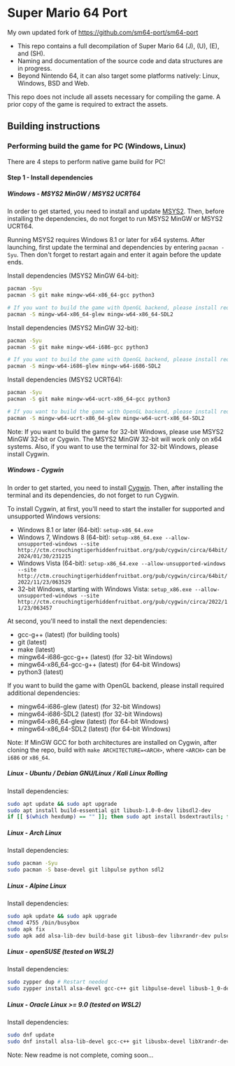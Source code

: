 # Super Mario 64 Port

My own updated fork of https://github.com/sm64-port/sm64-port

- This repo contains a full decompilation of Super Mario 64 (J), (U), (E), and (SH).
- Naming and documentation of the source code and data structures are in progress.
- Beyond Nintendo 64, it can also target some platforms natively: Linux, Windows, BSD and Web.

This repo does not include all assets necessary for compiling the game.
A prior copy of the game is required to extract the assets.

## Building instructions

### Performing build the game for PC (Windows, Linux)

There are 4 steps to perform native game build for PC!

#### Step 1 - Install dependencies

##### Windows - MSYS2 MinGW / MSYS2 UCRT64

In order to get started, you need to install and update [MSYS2](https://msys2.org). Then, before installing the dependencies, do not forget to run MSYS2 MinGW or MSYS2 UCRT64.

Running MSYS2 requires Windows 8.1 or later for x64 systems. After launching, first update the terminal and dependencies by entering `pacman -Syu`. Then don't forget to restart again and enter it again before the update ends.

Install dependencies (MSYS2 MinGW 64-bit):
```sh
pacman -Syu
pacman -S git make mingw-w64-x86_64-gcc python3

# If you want to build the game with OpenGL backend, please install required additional dependencies:
pacman -S mingw-w64-x86_64-glew mingw-w64-x86_64-SDL2
```

Install dependencies (MSYS2 MinGW 32-bit):
```sh
pacman -Syu
pacman -S git make mingw-w64-i686-gcc python3

# If you want to build the game with OpenGL backend, please install required additional dependencies:
pacman -S mingw-w64-i686-glew mingw-w64-i686-SDL2
```

Install dependencies (MSYS2 UCRT64):
```sh
pacman -Syu
pacman -S git make mingw-w64-ucrt-x86_64-gcc python3

# If you want to build the game with OpenGL backend, please install required additional dependencies:
pacman -S mingw-w64-ucrt-x86_64-glew mingw-w64-ucrt-x86_64-SDL2
```

Note: If you want to build the game for 32-bit Windows, please use MSYS2 MinGW 32-bit or Cygwin.
The MSYS2 MinGW 32-bit will work only on x64 systems. Also, if you want to use the terminal for 32-bit Windows, please install Cygwin.

##### Windows - Cygwin

In order to get started, you need to install [Cygwin](https://cygwin.com/install.html). Then, after installing the terminal and its dependencies, do not forget to run Cygwin.

To install Cygwin, at first, you'll need to start the installer for supported and unsupported Windows versions:

* Windows 8.1 or later (64-bit): `setup-x86_64.exe`
* Windows 7, Windows 8 (64-bit): `setup-x86_64.exe --allow-unsupported-windows --site http://ctm.crouchingtigerhiddenfruitbat.org/pub/cygwin/circa/64bit/2024/01/30/231215`
* Windows Vista (64-bit): `setup-x86_64.exe --allow-unsupported-windows --site http://ctm.crouchingtigerhiddenfruitbat.org/pub/cygwin/circa/64bit/2022/11/23/063529`
* 32-bit Windows, starting with Windows Vista: `setup_x86.exe --allow-unsupported-windows --site http://ctm.crouchingtigerhiddenfruitbat.org/pub/cygwin/circa/2022/11/23/063457`

At second, you'll need to install the next dependencies:

* gcc-g++ (latest) (for building tools)
* git (latest)
* make (latest)
* mingw64-i686-gcc-g++ (latest) (for 32-bit Windows)
* mingw64-x86_64-gcc-g++ (latest) (for 64-bit Windows)
* python3 (latest)

If you want to build the game with OpenGL backend, please install required additional dependencies:

* mingw64-i686-glew (latest) (for 32-bit Windows)
* mingw64-i686-SDL2 (latest) (for 32-bit Windows)
* mingw64-x86_64-glew (latest) (for 64-bit Windows)
* mingw64-x86_64-SDL2 (latest) (for 64-bit Windows)

Note: If MinGW GCC for both architectures are installed on Cygwin, after cloning the repo, build with `make ARCHITECTURE=<ARCH>`, where `<ARCH>` can be `i686` or `x86_64`.

##### Linux - Ubuntu / Debian GNU/Linux / Kali Linux Rolling

Install dependencies:
```sh
sudo apt update && sudo apt upgrade
sudo apt install build-essential git libusb-1.0-0-dev libsdl2-dev
if [[ $(which hexdump) == "" ]]; then sudo apt install bsdextrautils; fi
```

##### Linux - Arch Linux

Install dependencies:
```sh
sudo pacman -Syu
sudo pacman -S base-devel git libpulse python sdl2
```

##### Linux - Alpine Linux

Install dependencies:
```sh
sudo apk update && sudo apk upgrade
chmod 4755 /bin/busybox
sudo apk fix
sudo apk add alsa-lib-dev build-base git libusb-dev libxrandr-dev pulseaudio-dev sdl2-dev
```

##### Linux - openSUSE (tested on WSL2)

Install dependencies:
```sh
sudo zypper dup # Restart needed
sudo zypper install alsa-devel gcc-c++ git libpulse-devel libusb-1_0-devel libXrandr-devel make pkgconf python3 SDL2-devel
```

##### Linux - Oracle Linux >= 9.0 (tested on WSL2)

Install dependencies:
```sh
sudo dnf update
sudo dnf install alsa-lib-devel gcc-c++ git libusbx-devel libXrandr-devel pulseaudio-libs-devel SDL2-devel
```

Note: New readme is not complete, coming soon...
